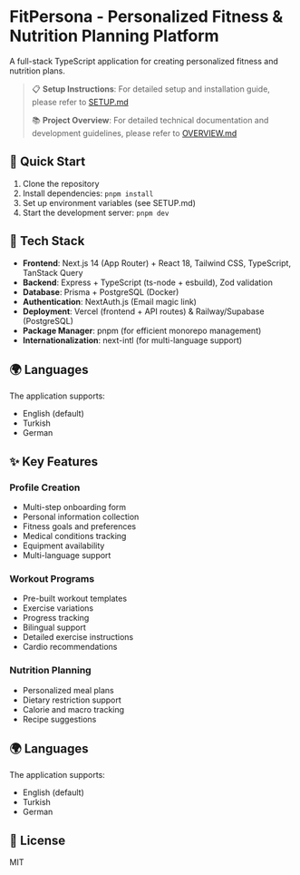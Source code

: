 # FitPersona - Personalized Fitness & Nutrition Planning Platform

A full-stack TypeScript application for creating personalized fitness and nutrition plans.

> 📋 **Setup Instructions**: For detailed setup and installation guide, please refer to [SETUP.md](./SETUP.md)
> 
> 📚 **Project Overview**: For detailed technical documentation and development guidelines, please refer to [OVERVIEW.md](./OVERVIEW.md)

## 🚀 Quick Start

1. Clone the repository
2. Install dependencies: `pnpm install`
3. Set up environment variables (see SETUP.md)
4. Start the development server: `pnpm dev`

## 🚀 Tech Stack

- **Frontend**: Next.js 14 (App Router) + React 18, Tailwind CSS, TypeScript, TanStack Query
- **Backend**: Express + TypeScript (ts-node + esbuild), Zod validation
- **Database**: Prisma + PostgreSQL (Docker)
- **Authentication**: NextAuth.js (Email magic link)
- **Deployment**: Vercel (frontend + API routes) & Railway/Supabase (PostgreSQL)
- **Package Manager**: pnpm (for efficient monorepo management)
- **Internationalization**: next-intl (for multi-language support)

## 🌍 Languages

The application supports:
- English (default)
- Turkish
- German

## ✨ Key Features

### Profile Creation
- Multi-step onboarding form
- Personal information collection
- Fitness goals and preferences
- Medical conditions tracking
- Equipment availability
- Multi-language support

### Workout Programs
- Pre-built workout templates
- Exercise variations
- Progress tracking
- Bilingual support
- Detailed exercise instructions
- Cardio recommendations

### Nutrition Planning
- Personalized meal plans
- Dietary restriction support
- Calorie and macro tracking
- Recipe suggestions

## 🌍 Languages

The application supports:
- English (default)
- Turkish
- German

## 📝 License

MIT 